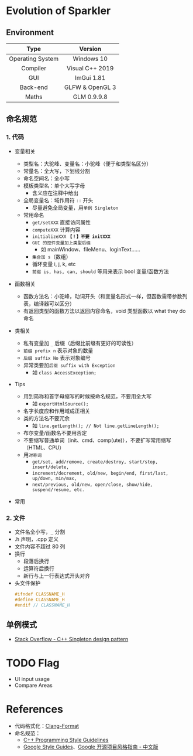 # Evolution of Sparkler
## Environment

Type | Version
:--: | :--:
Operating System | Windows 10
Compiler | Visual C++ 2019
GUI | ImGui 1.81
Back-end | GLFW & OpenGL 3
Maths | GLM 0.9.9.8

## 命名规范
### **1. 代码**
* 变量相关
  * 类型名：大驼峰、变量名：小驼峰（便于和类型名区分）
  * 常量名：全大写，下划线分割
  * 命名空间名：全小写
  * 模板类型名：单个大写字母
    * 含义应在注释中给出
  * 全局变量名：域作用符 `::` 开头
    * 尽量避免全局变量，用`单例 Singleton`
  * 常用命名
    * `get/setXXX` 直接访问属性
    * `computeXXX` 计算内容
    * `initializeXXX` **`【！】不要 initXXX`**
    * `GUI 的控件变量加上类型后缀`
      * 如 mainWindow、fileMenu、loginText……
    * `集合加 s`（数组）
    * 循环变量 i, j, k, etc
    * `前缀 is, has, can, should` 等用来表示 bool 变量/函数方法

* 函数相关
  * 函数方法名：小驼峰，动词开头（和变量名形式一样，但函数需带参数列表，编译器可以区分）
  * 有返回类型的函数方法以返回内容命名，void 类型函数以 what they do 命名

* 类相关
  * 私有变量加 `_` 后缀（后缀比前缀有更好的可读性）
  * `前缀 prefix n` 表示对象的数量
  * `后缀 suffix No` 表示对象编号
  * 异常类要加`后缀 suffix with Exception`
    * 如 `class AccessException;`

* Tips
  * 用到简称和首字母缩写的时候按命名规范，不要用全大写
    * 如 `exportHtmlSource();`
  * 名字长度应和作用域成正相关
  * 类的方法名不要冗余
    * 如 `line.getLength(); // Not line.getLineLength();`
  * 布尔变量/函数名不要用否定
  * 不要缩写普通单词（init、cmd、comp(ute)），不要扩写常用缩写（HTML、CPU）
  * 用`对称词`
    * `get/set, add/remove, create/destroy, start/stop, insert/delete,`
    * `increment/decrement, old/new, begin/end, first/last, up/down, min/max,`
    * `next/previous, old/new, open/close, show/hide, suspend/resume, etc.`
* 常用
### **2. 文件**
* 文件名全小写，`_` 分割
* .h 声明，.cpp 定义
* 文件内容不超过 80 列
* 换行
  * 段落后换行
  * 运算符后换行
  * 新行与上一行表达式开头对齐
* 头文件保护
    ```cpp
    #ifndef CLASSNAME_H
    #define CLASSNAME_H
    #endif // CLASSNAME_H
    ```

## 单例模式
* [Stack Overflow - C++ Singleton design pattern](https://stackoverflow.com/questions/1008019/c-singleton-design-pattern)

# TODO Flag
* UI input usage
* Compare Areas

<!-- TODO: 5. statements 之后 -->

# References
* 代码格式化：[Clang-Format](https://clang.llvm.org/docs/ClangFormatStyleOptions.html)
* 命名规范：
  * [C++ Programming Style Guidelines](https://www.cise.ufl.edu/~mschneid/Research/C++%20Programming%20Style%20Guidelines.htm)
  * [Google Style Guides](https://github.com/google/styleguide)、[Google 开源项目风格指南 - 中文版](https://github.com/zh-google-styleguide/zh-google-styleguide)

